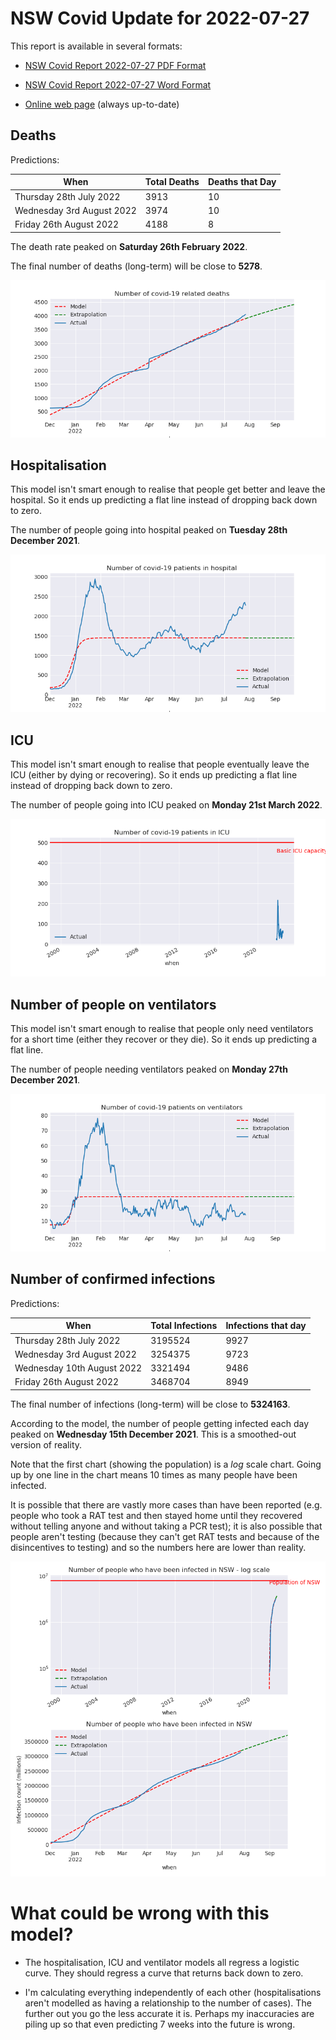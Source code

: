 # NSW Covid Update for 2022-07-27

This report is available in several formats:

- [NSW Covid Report 2022-07-27 PDF Format](https://github.com/solresol/yet-another-pandemic-prediction/raw/main/output/2022-07-27/nsw-covid-report-2022-07-27.pdf)

- [NSW Covid Report 2022-07-27 Word Format](https://github.com/solresol/yet-another-pandemic-prediction/raw/main/output/2022-07-27/nsw-covid-report-2022-07-27.docx)

- [Online web page](https://github.com/solresol/yet-another-pandemic-prediction/tree/main/output/README.md) (always up-to-date)

## Deaths

Predictions:

| When | Total Deaths | Deaths that Day |
| ---- | ------------ | --------------- |
| Thursday 28th July 2022 | 3913 | 10 |
| Wednesday 3rd August 2022 | 3974 | 10 |
| Friday 26th August 2022 | 4188 | 8 |

The death rate peaked on **Saturday 26th February 2022**.

The final number of deaths (long-term) will
be close to **5278**.

![](2022-07-27/deaths.png)



## Hospitalisation

This model isn't smart enough to realise that people get better and leave the hospital.
So it ends up predicting a flat line instead of dropping back down to zero.

The number of people going into hospital peaked on **Tuesday 28th December 2021**.

![](2022-07-27/hospitalisation.png)

## ICU

This model isn't smart enough to realise that people eventually leave the ICU
(either by dying or recovering).
So it ends up predicting a flat line instead of dropping back down to zero.

The number of people going into ICU peaked on **Monday 21st March 2022**.

![](2022-07-27/icu.png)

## Number of people on ventilators

This model isn't smart enough to realise that people only need ventilators for
a short time (either they recover or they die). So it ends up predicting a flat line.

The number of people needing ventilators peaked on **Monday 27th December 2021**.

![](2022-07-27/ventilators.png)

## Number of confirmed infections

Predictions:

| When | Total Infections | Infections that day |
| ---- | ------------ | --------------- |
| Thursday 28th July 2022 | 3195524 | 9927 |
| Wednesday 3rd August 2022 | 3254375 | 9723 |
| Wednesday 10th August 2022 | 3321494 | 9486 |
| Friday 26th August 2022 | 3468704 | 8949 |

The final number of infections (long-term) will
be close to **5324163**.


According to the model, the number of people getting infected each day peaked on **Wednesday 15th December 2021**. This is a smoothed-out version of reality.

Note that the first chart (showing the population) is a *log* scale chart. Going up by one line in the chart means 10 times as many people have been infected. 

It is possible that there are vastly more cases than have been
reported (e.g. people who took a RAT test and then stayed home until
they recovered without telling anyone and without taking a PCR test);
it is also possible that people aren't testing (because they can't get
RAT tests and because of the disincentives to testing) and so the
numbers here are lower than reality.


![](2022-07-27/infection.png)



# What could be wrong with this model?

- The hospitalisation, ICU and ventilator models all regress a logistic curve. They
should regress a curve that returns back down to zero.

- I'm calculating everything independently of each other (hospitalisations aren't modelled as having a relationship to the number of cases). The further out you go the less accurate it is. Perhaps my inaccuracies are piling up so that even predicting 7 weeks into the future is wrong.

